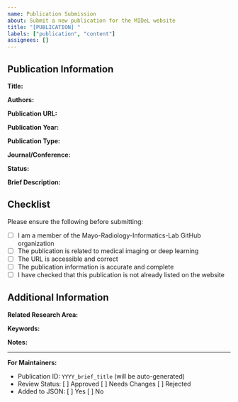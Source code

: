 ```yaml
---
name: Publication Submission
about: Submit a new publication for the MIDeL website
title: "[PUBLICATION] "
labels: ["publication", "content"]
assignees: []
---
```


## Publication Information

**Title:** 
<!-- Enter the full title of the publication -->

**Authors:** 
<!-- List all authors, separated by commas -->

**Publication URL:** 
<!-- Enter the DOI, PubMed, or journal URL -->

**Publication Year:** 
<!-- Enter the year (e.g., 2024) -->

**Publication Type:** 
<!-- Select one: journal, conference, preprint, book_chapter, other -->

**Journal/Conference:** 
<!-- Enter the journal or conference name -->

**Status:** 
<!-- Select one: published, in_process, accepted -->

**Brief Description:** 
<!-- Provide a brief description of the publication's relevance to MIDeL -->

## Checklist

Please ensure the following before submitting:

- [ ] I am a member of the Mayo-Radiology-Informatics-Lab GitHub organization
- [ ] The publication is related to medical imaging or deep learning
- [ ] The URL is accessible and correct
- [ ] The publication information is accurate and complete
- [ ] I have checked that this publication is not already listed on the website

## Additional Information

**Related Research Area:** 
<!-- e.g., Medical Image Segmentation, Uncertainty Quantification, etc. -->

**Keywords:** 
<!-- Optional: Add relevant keywords separated by commas -->

**Notes:** 
<!-- Any additional notes or context -->

---

**For Maintainers:**
- Publication ID: `YYYY_brief_title` (will be auto-generated)
- Review Status: [ ] Approved [ ] Needs Changes [ ] Rejected
- Added to JSON: [ ] Yes [ ] No